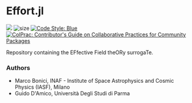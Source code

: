 # Effort.jl
[![](https://img.shields.io/badge/docs-dev-blue.svg)](https://cosmologicalemulators.github.io/Effort.jl/dev)
![size](https://img.shields.io/github/repo-size/CosmologicalEmulators/Effort.jl)
[![Code Style: Blue](https://img.shields.io/badge/code%20style-blue-4495d1.svg)](https://github.com/invenia/BlueStyle)
[![ColPrac: Contributor's Guide on Collaborative Practices for Community Packages](https://img.shields.io/badge/ColPrac-Contributor's%20Guide-blueviolet)](https://github.com/SciML/ColPrac)

Repository containing the EFfective Field theORy surrogaTe.

### Authors

- Marco Bonici, INAF - Institute of Space Astrophysics and Cosmic Physics (IASF), Milano
- Guido D'Amico, Università Degli Studi di Parma
